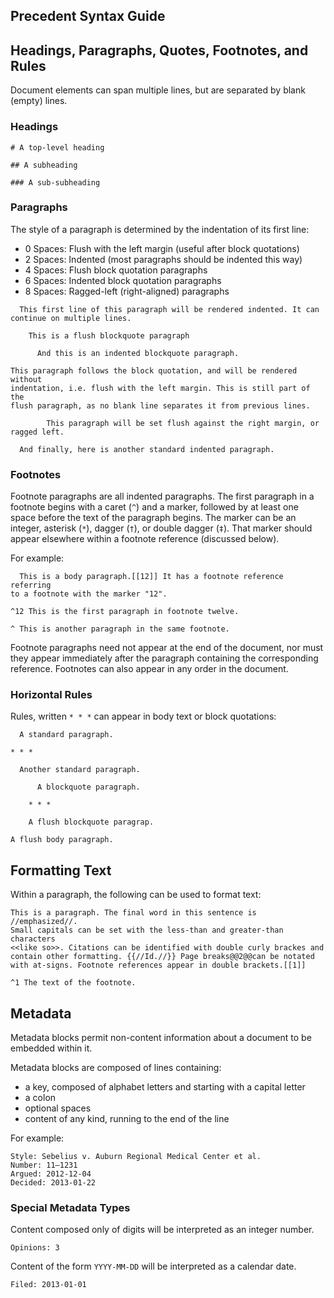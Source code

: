 Precedent Syntax Guide
----------------------

## Headings, Paragraphs, Quotes, Footnotes, and Rules

Document elements can span multiple lines, but are separated by blank
(empty) lines.

### Headings

```
# A top-level heading
   
## A subheading
    
### A sub-subheading
```

### Paragraphs

The style of a paragraph is determined by the indentation of its first
line:

- 0 Spaces: Flush with the left margin (useful after block quotations)
- 2 Spaces: Indented (most paragraphs should be indented this way)
- 4 Spaces: Flush block quotation paragraphs
- 6 Spaces: Indented block quotation paragraphs
- 8 Spaces: Ragged-left (right-aligned) paragraphs

```
  This first line of this paragraph will be rendered indented. It can 
continue on multiple lines.

    This is a flush blockquote paragraph

      And this is an indented blockquote paragraph.

This paragraph follows the block quotation, and will be rendered without
indentation, i.e. flush with the left margin. This is still part of the
flush paragraph, as no blank line separates it from previous lines.

        This paragraph will be set flush against the right margin, or
ragged left.

  And finally, here is another standard indented paragraph.
```

### Footnotes

Footnote paragraphs are all indented paragraphs. The first paragraph in
a footnote begins with a caret (`^`) and a marker, followed by at least
one space before the text of the paragraph begins. The marker can be an
integer, asterisk (`*`), dagger (`†`), or double dagger (`‡`). That
marker should appear elsewhere within a footnote reference (discussed
below).

For example:

```
  This is a body paragraph.[[12]] It has a footnote reference referring
to a footnote with the marker "12".

^12 This is the first paragraph in footnote twelve.

^ This is another paragraph in the same footnote.
```

Footnote paragraphs need not appear at the end of the document, nor must
they appear immediately after the paragraph containing the corresponding
reference. Footnotes can also appear in any order in the document.

### Horizontal Rules

Rules, written `* * *` can appear in body text or block quotations:

```
  A standard paragraph.

* * *

  Another standard paragraph.

      A blockquote paragraph.

    * * *

    A flush blockquote paragrap.

A flush body paragraph.
```

## Formatting Text

Within a paragraph, the following can be used to format text:

```
This is a paragraph. The final word in this sentence is //emphasized//.
Small capitals can be set with the less-than and greater-than characters
<<like so>>. Citations can be identified with double curly brackes and
contain other formatting. {{//Id.//}} Page breaks@@2@@can be notated
with at-signs. Footnote references appear in double brackets.[[1]]

^1 The text of the footnote.
```

## Metadata

Metadata blocks permit non-content information about a document to be
embedded within it.

Metadata blocks are composed of lines containing:

- a key, composed of alphabet letters and starting with a capital letter
- a colon
- optional spaces
- content of any kind, running to the end of the line

For example:

```
Style: Sebelius v. Auburn Regional Medical Center et al. 
Number: 11–1231
Argued: 2012-12-04
Decided: 2013-01-22
```

### Special Metadata Types

Content composed only of digits will be interpreted as an integer
number.

```
Opinions: 3
```

Content of the form `YYYY-MM-DD` will be interpreted as a calendar date.

```
Filed: 2013-01-01
```
